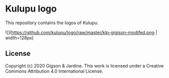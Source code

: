 # Kulupu logo

This repository contains the logos of Kulupu.

![](https://github.com/kulupu/logo/raw/master/klp-gigison-modifed.png | width=128px)

## License

Copyright (c) 2020 Gigson & Jardine. This work is licensed under a
Creative Commons Attribution 4.0 International License.

